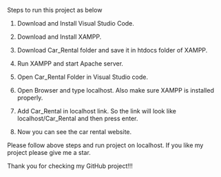 Steps to run this project as below

1) Download and Install Visual Studio Code.

2) Download and Install XAMPP.

3) Download Car_Rental folder and save it in htdocs folder of XAMPP.

4) Run XAMPP and start Apache server.

5) Open Car_Rental Folder in Visual Studio code. 

6) Open Browser and type localhost. Also make sure XAMPP is installed properly.

7) Add Car_Rental in localhost link. So the link will look like localhost/Car_Rental and then press enter.

8) Now you can see the car rental website.




Please follow above steps and run project on localhost. If you like my project please give me a star. 

Thank you for checking my GitHub project!!!

